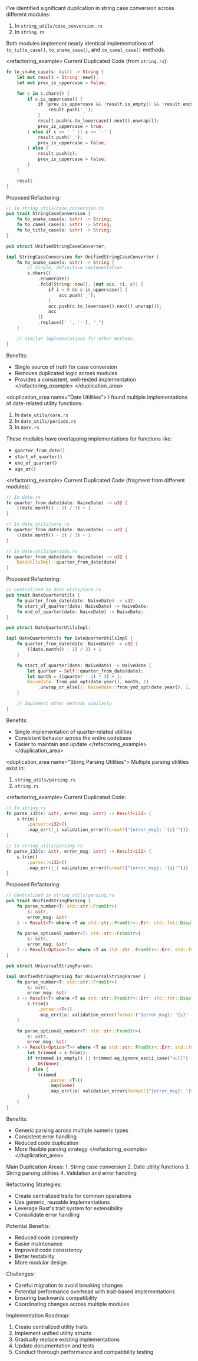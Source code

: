 <analysis>
<duplication_area name="String Case Conversion">
I've identified significant duplication in string case conversion across different modules:

1. In `string_utils/case_conversion.rs`
2. In `string.rs`

Both modules implement nearly identical implementations of `to_title_case()`, `to_snake_case()`, and `to_camel_case()` methods.

<refactoring_example>
Current Duplicated Code (from `string.rs`):
```rust
fn to_snake_case(s: &str) -> String {
    let mut result = String::new();
    let mut prev_is_uppercase = false;

    for c in s.chars() {
        if c.is_uppercase() {
            if !prev_is_uppercase && !result.is_empty() && !result.ends_with('_') {
                result.push('_');
            }
            result.push(c.to_lowercase().next().unwrap());
            prev_is_uppercase = true;
        } else if c == ' ' || c == '-' {
            result.push('_');
            prev_is_uppercase = false;
        } else {
            result.push(c);
            prev_is_uppercase = false;
        }
    }

    result
}
```

Proposed Refactoring:
```rust
// In string_utils/case_conversion.rs
pub trait StringCaseConversion {
    fn to_snake_case(s: &str) -> String;
    fn to_camel_case(s: &str) -> String;
    fn to_title_case(s: &str) -> String;
}

pub struct UnifiedStringCaseConverter;

impl StringCaseConversion for UnifiedStringCaseConverter {
    fn to_snake_case(s: &str) -> String {
        // Single, definitive implementation
        s.chars()
            .enumerate()
            .fold(String::new(), |mut acc, (i, c)| {
                if i > 0 && c.is_uppercase() {
                    acc.push('_');
                }
                acc.push(c.to_lowercase().next().unwrap());
                acc
            })
            .replace([' ', '-'], "_")
    }

    // Similar implementations for other methods
}
```

Benefits:
- Single source of truth for case conversion
- Removes duplicated logic across modules
- Provides a consistent, well-tested implementation
</refactoring_example>
</duplication_area>

<duplication_area name="Date Utilities">
I found multiple implementations of date-related utility functions:

1. In `date_utils/core.rs`
2. In `date_utils/periods.rs`
3. In `date.rs`

These modules have overlapping implementations for functions like:
- `quarter_from_date()`
- `start_of_quarter()`
- `end_of_quarter()`
- `age_at()`

<refactoring_example>
Current Duplicated Code (fragment from different modules):
```rust
// In date.rs
fn quarter_from_date(date: NaiveDate) -> u32 {
    ((date.month() - 1) / 3) + 1
}

// In date_utils/core.rs
fn quarter_from_date(date: NaiveDate) -> u32 {
    ((date.month() - 1) / 3) + 1
}

// In date_utils/periods.rs
fn quarter_from_date(date: NaiveDate) -> u32 {
    DateUtilsImpl::quarter_from_date(date)
}
```

Proposed Refactoring:
```rust
// Centralized in date_utils/core.rs
pub trait DateQuarterUtils {
    fn quarter_from_date(date: NaiveDate) -> u32;
    fn start_of_quarter(date: NaiveDate) -> NaiveDate;
    fn end_of_quarter(date: NaiveDate) -> NaiveDate;
}

pub struct DateQuarterUtilsImpl;

impl DateQuarterUtils for DateQuarterUtilsImpl {
    fn quarter_from_date(date: NaiveDate) -> u32 {
        ((date.month() - 1) / 3) + 1
    }

    fn start_of_quarter(date: NaiveDate) -> NaiveDate {
        let quarter = Self::quarter_from_date(date);
        let month = ((quarter - 1) * 3) + 1;
        NaiveDate::from_ymd_opt(date.year(), month, 1)
            .unwrap_or_else(|| NaiveDate::from_ymd_opt(date.year(), 1, 1).unwrap())
    }

    // Implement other methods similarly
}
```

Benefits:
- Single implementation of quarter-related utilities
- Consistent behavior across the entire codebase
- Easier to maintain and update
</refactoring_example>
</duplication_area>

<duplication_area name="String Parsing Utilities">
Multiple parsing utilities exist in:
1. `string_utils/parsing.rs`
2. `string.rs`

<refactoring_example>
Current Duplicated Code:
```rust
// In string.rs
fn parse_i32(s: &str, error_msg: &str) -> Result<i32> {
    s.trim()
        .parse::<i32>()
        .map_err(|_| validation_error(format!("{error_msg}: '{s}'")))
}

// In string_utils/parsing.rs
fn parse_i32(s: &str, error_msg: &str) -> Result<i32> {
    s.trim()
        .parse::<i32>()
        .map_err(|_| validation_error(format!("{error_msg}: '{s}'")))
}
```

Proposed Refactoring:
```rust
// Centralized in string_utils/parsing.rs
pub trait UnifiedStringParsing {
    fn parse_number<T: std::str::FromStr>(
        s: &str,
        error_msg: &str
    ) -> Result<T> where <T as std::str::FromStr>::Err: std::fmt::Display;

    fn parse_optional_number<T: std::str::FromStr>(
        s: &str,
        error_msg: &str
    ) -> Result<Option<T>> where <T as std::str::FromStr>::Err: std::fmt::Display;
}

pub struct UniversalStringParser;

impl UnifiedStringParsing for UniversalStringParser {
    fn parse_number<T: std::str::FromStr>(
        s: &str,
        error_msg: &str
    ) -> Result<T> where <T as std::str::FromStr>::Err: std::fmt::Display {
        s.trim()
            .parse::<T>()
            .map_err(|e| validation_error(format!("{error_msg}: '{s}' ({})", e)))
    }

    fn parse_optional_number<T: std::str::FromStr>(
        s: &str,
        error_msg: &str
    ) -> Result<Option<T>> where <T as std::str::FromStr>::Err: std::fmt::Display {
        let trimmed = s.trim();
        if trimmed.is_empty() || trimmed.eq_ignore_ascii_case("null") {
            Ok(None)
        } else {
            trimmed
                .parse::<T>()
                .map(Some)
                .map_err(|e| validation_error(format!("{error_msg}: '{s}' ({})", e)))
        }
    }
}
```

Benefits:
- Generic parsing across multiple numeric types
- Consistent error handling
- Reduced code duplication
- More flexible parsing strategy
</refactoring_example>
</duplication_area>

<recommendation>
Main Duplication Areas:
1. String case conversion
2. Date utility functions
3. String parsing utilities
4. Validation and error handling

Refactoring Strategies:
- Create centralized traits for common operations
- Use generic, reusable implementations
- Leverage Rust's trait system for extensibility
- Consolidate error handling

Potential Benefits:
- Reduced code complexity
- Easier maintenance
- Improved code consistency
- Better testability
- More modular design

Challenges:
- Careful migration to avoid breaking changes
- Potential performance overhead with trait-based implementations
- Ensuring backwards compatibility
- Coordinating changes across multiple modules

Implementation Roadmap:
1. Create centralized utility traits
2. Implement unified utility structs
3. Gradually replace existing implementations
4. Update documentation and tests
5. Conduct thorough performance and compatibility testing
</recommendation>
</analysis>

